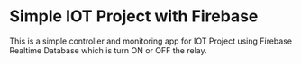 # Simple IOT Project with Firebase

This is a simple controller and monitoring app for IOT Project using Firebase Realtime Database which is turn ON or OFF the relay.

